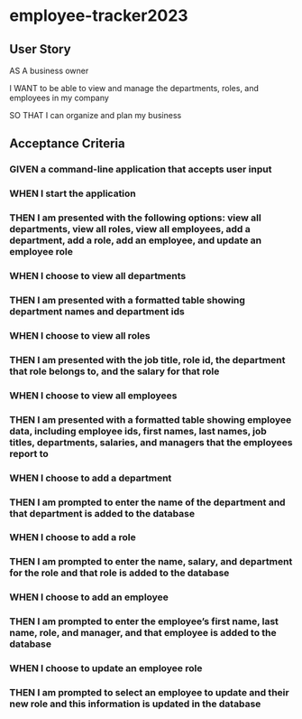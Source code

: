 # employee-tracker2023
## User Story
AS A business owner

I WANT to be able to view and manage the departments, roles, and employees in my company

SO THAT I can organize and plan my business

## Acceptance Criteria
### GIVEN a command-line application that accepts user input

### WHEN I start the application

### THEN I am presented with the following options: view all departments, view all roles, view all employees, add a department, add a role, add an employee, and update an employee role

### WHEN I choose to view all departments

### THEN I am presented with a formatted table showing department names and department ids

### WHEN I choose to view all roles

### THEN I am presented with the job title, role id, the department that role belongs to, and the salary for that role

### WHEN I choose to view all employees

### THEN I am presented with a formatted table showing employee data, including employee ids, first names, last names, job titles, departments, salaries, and managers that the employees report to

### WHEN I choose to add a department

### THEN I am prompted to enter the name of the department and that department is added to the database

### WHEN I choose to add a role

### THEN I am prompted to enter the name, salary, and department for the role and that role is added to the database

### WHEN I choose to add an employee

### THEN I am prompted to enter the employee’s first name, last name, role, and manager, and that employee is added to the database

### WHEN I choose to update an employee role

### THEN I am prompted to select an employee to update and their new role and this information is updated in the database
